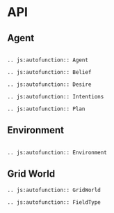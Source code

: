 # API

## Agent

```eval_rst

.. js:autofunction:: Agent

.. js:autofunction:: Belief

.. js:autofunction:: Desire

.. js:autofunction:: Intentions

.. js:autofunction:: Plan

```

## Environment

```eval_rst

.. js:autofunction:: Environment

```

## Grid World

```eval_rst
.. js:autofunction:: GridWorld

.. js:autofunction:: FieldType
```
